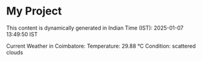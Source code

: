 # My Project

This content is dynamically generated in Indian Time (IST): 2025-01-07 13:49:50 IST


Current Weather in Coimbatore:
Temperature: 29.88 °C
Condition: scattered clouds
